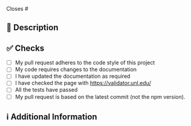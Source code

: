 <!--
Thanks for creating this pull request 🤗

Please make sure that the pull request is limited to one type (docs, feature, etc.) and keep it as small as possible. You can open multiple prs instead of opening a huge one.
-->

<!-- If this pull request closes an issue, please mention the issue number below -->

Closes #<!-- Issue # here -->

## 📑 Description

<!-- Add a brief description of the PR -->

<!-- You can also choose to add a list of changes and if they have been completed or not by using the markdown to-do list syntax
- [ ] Not Completed
- [x] Completed
-->

## ✅ Checks

<!-- Make sure your PR passes the tests and do check the following fields as needed - -->

- [ ] My pull request adheres to the code style of this project
- [ ] My code requires changes to the documentation
- [ ] I have updated the documentation as required
- [ ] I have checked the page with https://validator.unl.edu/
- [ ] All the tests have passed
- [ ] My pull request is based on the latest commit (not the npm version).

<!--

Sync fork from GitHub dropdown and update your local branch.

```sh
git pull origin main
git checkout your-branch
git rebase main
npm run test
git push
```

Then create a PR from your GitHub repo.

Or if you are using the command line:

```sh
git checkout main
git fetch upstream // I'm assuming you set the upstream
git merge upstream/main
```

Then change to your branch:

```sh
git checkout my-new-feature
git merge main
```

If you may need to resolve merge conficts if your local branch had unique commits.

Now you are ready to submit your PR.

It’s a good idea to sync from time to
time, so you aren’t left too far behind the parent branch.

-->

## ℹ Additional Information

<!-- Any additional information like breaking changes, dependencies added, screenshots, comparisons between new and old behavior, etc. -->
